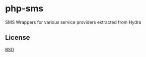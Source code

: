 # php-sms

SMS Wrappers for various service providers extracted from Hydra

## License

[BSD](LICENSE)

